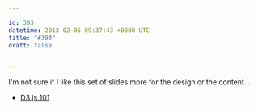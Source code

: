 ```yaml
---

id: 393
datetime: 2013-02-05 09:37:43 +0000 UTC
title: "#393"
draft: false


---
```


I'm not sure if I like this set of slides more for the design or the content... 

 
 * [D3.js 101](http://scottcheng.github.com/d3js-101/#/title)



